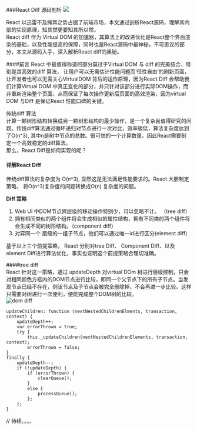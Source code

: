###React Diff 源码剖析
![](https://pic1.zhimg.com/74a86fbcc8bb4ad74e19b72a72b26c56_1200x500.jpg)

React 以迅雷不及掩耳之势占据了前端市场，本文通过剖析React源码，理解其内部的实现原理，知其然更要知其所以然。  
React diff 作为 Virtual DOM 的加速器，其算法上的改进优化是React整个界面渲染的基础，以及性能提高的保障，同时也是React源码中最神秘，不可思议的部分，本文从源码入手，深入解析React diff的奥秘。  

####前言
React 中最值得称道的部分莫过于Virtual DOM 与 diff 的完美结合，特别是其高效的diff 算法， 让用户可以无需估计性能问题而‘任性自由’的刷新页面，让开发者也可以无需关心VirtualDOM 背后的运作原理，因为React Diff 会帮助我们计算Virtual DOM 中真正变化的部分，并只针对该部分进行实际DOM操作，而非重新渲染整个页面，从而保证了每次操作更新后页面的高效渲染，因为virtual DOM 与Diff 是保证React 性能口碑的关键。  

传统diff 算法  
计算一颗树形结构转换成另一颗树形结构的最少操作，是一个复杂且值得研究的问题。传统diff算法通过循环递归对节点进行一次对比，效率极低，算法复杂度达到了O(n^3), 其中n是树中节点的总数。很可怕的一个计算数量。因此React需要制定一个高效稳定的diff算法。  
那么，React Diff是如何实现的呢？  

#### 详解React Diff  
传统diff算法的复杂度为 O(n^3), 显然这是无法满足性能要求的。React 大胆制定策略， 将O(n^3)复杂度的问题转换成O(n) 复杂度的问题。 
 
**Diff 策略**  
1. Web UI 中DOM节点跨层级的移动操作特别少，可以忽略不计。 （tree diff）  
2. 拥有相同类似的两个组件将会生成相似的属性结构，拥有不同类的两个组件将会生成不同的树形结构。（component diff）  
3. 对弈同一个 层级的一组子节点，他们可以通过唯一id进行区分(element diff)  

基于以上三个前提策略， React 分别对tree Diff、 Component Diff、以及element Diff进行算法优化，事实也证明这个前提策略合理切准确。  

####tree diff   
React 针对这一策略，通过 updateDepth 对virtual DOm 树进行层级控制，只会对相同颜色方框内的DOM节点进行比较，即同一个父节点下的所有子节点。当发现节点已经不存在，则该节点及子节点会被完全删除掉，不会再进一步比较。这样只需要对树进行一次便利，便能完成整个DOM树的比较。  
![dom diff](https://pic3.zhimg.com/80/0c08dbb6b1e0745780de4d208ad51d34_hd.jpg)
  
	updateChildren: function (nextNestedChildrenElments, transaction, context) {
		updateDepth++;
		var errorThrown = true;
		try {
			this._updateChildren(nextNestedChildrenElements, transaction, context);
			errorThrown = false;
	}
	finally {
		updateDepth--;
		if (!updateDepth) {
			if (errorThrown) {
				clearQueue();
			}
			else {
				processQueue();
			};
		};
	}



// 待续。。。。




















